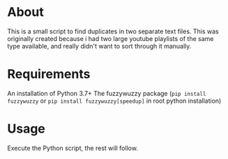 # About

This is a small script to find duplicates in two separate text files. This was originally created because i had two large youtube playlists of the same type available, and really didn't want to sort through it manually.

# Requirements

An installation of Python 3.7+
The fuzzywuzzy package (```pip install fuzzywuzzy``` or ```pip install fuzzywuzzy[speedup]``` in root python installation)

# Usage

Execute the Python script, the rest will follow.
